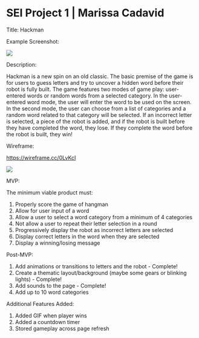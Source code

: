 # SEI Project 1 | Marissa Cadavid


Title: Hackman


Example Screenshot:

![](https://i.imgur.com/uOVyTir.jpg)



Description:

Hackman is a new spin on an old classic.  The basic premise of the game is for users to guess letters and try to uncover a hidden word before their robot is fully built.  The game features two modes of game play: user-entered words or random words from a selected category.  In the user-entered word mode, the user will enter the word to be used on the screen.  In the second mode, the user can choose from a list of categories and a random word related to that category will be selected.  If an incorrect letter is selected, a piece of the robot is added, and if the robot is built before they have completed the word, they lose.  If they complete the word before the robot is built, they win!

Wireframe:

https://wireframe.cc/0LvKcI

![](https://i.imgur.com/IRpf1VE.jpg)

MVP:

The minimum viable product must:
1. Properly score the game of hangman
2. Allow for user input of a word
3. Allow a user to select a word category from a minimum of 4 categories
4. Not allow a user to repeat their letter selection in a round
5. Progressively display the robot as incorrect letters are selected
6. Display correct letters in the word when they are selected
7. Display a winning/losing message

Post-MVP:
1. Add animations or transitions to letters and the robot - Complete!
2. Create a thematic layout/background (maybe some gears or blinking lights) - Complete!
3. Add sounds to the page - Complete!
4. Add up to 10 word categories

Additional Features Added:
1. Added GIF when player wins
2. Added a countdown timer
3. Stored gameplay across page refresh


